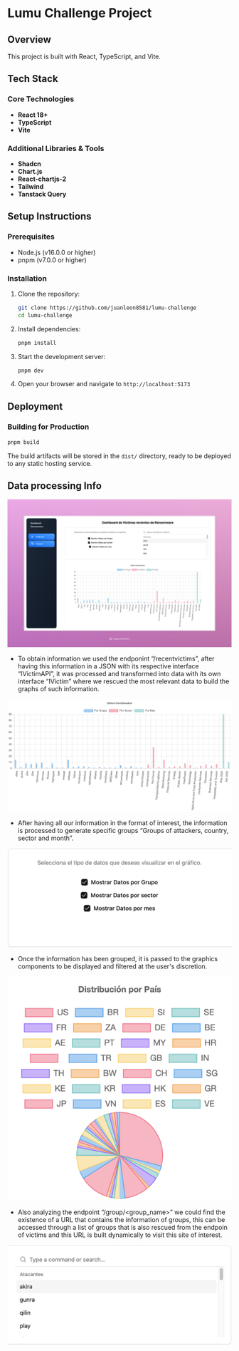 # Lumu Challenge Project

## Overview

This project is built with React, TypeScript, and Vite.

## Tech Stack

### Core Technologies

- **React 18+**
- **TypeScript**
- **Vite**

### Additional Libraries & Tools

- **Shadcn**
- **Chart.js**
- **React-chartjs-2**
- **Tailwind**
- **Tanstack Query**

## Setup Instructions

### Prerequisites

- Node.js (v16.0.0 or higher)
- pnpm (v7.0.0 or higher)

### Installation

1. Clone the repository:

   ```bash
   git clone https://github.com/juanleon8581/lumu-challenge
   cd lumu-challenge
   ```

2. Install dependencies:

   ```bash
   pnpm install
   ```

3. Start the development server:

   ```bash
   pnpm dev
   ```

4. Open your browser and navigate to `http://localhost:5173`

## Deployment

### Building for Production

```bash
pnpm build
```

The build artifacts will be stored in the `dist/` directory, ready to be deployed to any static hosting service.

## Data processing Info

![General View](public/readmeImgs/general.png)

- To obtain information we used the endponint “/recentvictims”, after having this information in a JSON with its respective interface “IVictimAPI”, it was processed and transformed into data with its own interface “IVictim” where we rescued the most relevant data to build the graphs of such information.

![Bar Chart](public/readmeImgs/barChart.png)

- After having all our information in the format of interest, the information is processed to generate specific groups “Groups of attackers, country, sector and month”.

![Filters](public/readmeImgs/filters.png)

- Once the information has been grouped, it is passed to the graphics components to be displayed and filtered at the user's discretion.

![Country Pie Chart](public/readmeImgs/country.png)

- Also analyzing the endpoint “/group/<group_name>” we could find the existence of a URL that contains the information of groups, this can be accessed through a list of groups that is also rescued from the endpoin of victims and this URL is built dynamically to visit this site of interest.

![Groups List](public/readmeImgs/groups.png)
